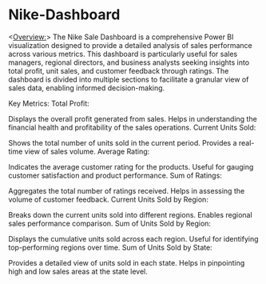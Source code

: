 # Nike-Dashboard
<<Overview:>>
The Nike Sale Dashboard is a comprehensive Power BI visualization designed to provide a detailed analysis of sales performance across various metrics. This dashboard is particularly useful for sales managers, regional directors, and business analysts seeking insights into total profit, unit sales, and customer feedback through ratings. The dashboard is divided into multiple sections to facilitate a granular view of sales data, enabling informed decision-making.

Key Metrics:
Total Profit:

Displays the overall profit generated from sales.
Helps in understanding the financial health and profitability of the sales operations.
Current Units Sold:

Shows the total number of units sold in the current period.
Provides a real-time view of sales volume.
Average Rating:

Indicates the average customer rating for the products.
Useful for gauging customer satisfaction and product performance.
Sum of Ratings:

Aggregates the total number of ratings received.
Helps in assessing the volume of customer feedback.
Current Units Sold by Region:

Breaks down the current units sold into different regions.
Enables regional sales performance comparison.
Sum of Units Sold by Region:

Displays the cumulative units sold across each region.
Useful for identifying top-performing regions over time.
Sum of Units Sold by State:

Provides a detailed view of units sold in each state.
Helps in pinpointing high and low sales areas at the state level.
